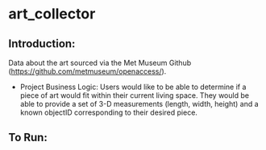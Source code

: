 # art_collector

## Introduction:

Data about the art sourced via the Met Museum Github (https://github.com/metmuseum/openaccess/).

- Project Business Logic:
  Users would like to be able to determine if a piece of art would fit within their current living space. They would be
  able to provide a set of 3-D measurements (length, width, height) and a known objectID corresponding to their desired
  piece.

## To Run:
